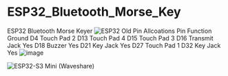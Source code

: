 # ESP32_Bluetooth_Morse_Key
ESP32 Bluetooth Morse Keyer
![ESP32](https://github.com/user-attachments/assets/087836c3-e1db-4423-b540-226bc3350d29)
Old Pin Allcoations
Pin	Function	Ground
D4	Touch Pad 2	
D13	Touch Pad 4	
D15	Touch Pad 3	
D16	Transmit Jack	Yes
D18	Buzzer	Yes
D21	Key Jack	Yes
D27	Touch Pad 1	
D32	Key Jack	Yes
![image](https://github.com/user-attachments/assets/9de58483-1b51-489d-a11f-a27c6e09141f)

![ESP32-S3 Mini (Waveshare)](https://github.com/user-attachments/assets/c2824472-c702-4332-9294-2bd61cfaed84)
